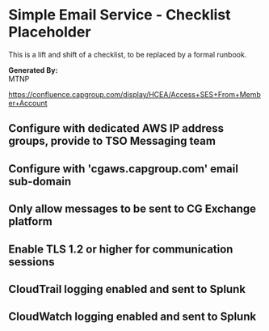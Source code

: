 # Simple Email Service - Checklist Placeholder
This is a lift and shift of a checklist, to be replaced by a formal runbook.

**Generated By:**  
MTNP

https://confluence.capgroup.com/display/HCEA/Access+SES+From+Member+Account

## Configure with dedicated AWS IP address groups, provide to TSO Messaging team

## Configure with 'cgaws.capgroup.com' email sub-domain

## Only allow messages to be sent to CG Exchange platform

## Enable TLS 1.2 or higher for communication sessions

## CloudTrail logging enabled and sent to Splunk

## CloudWatch logging enabled and sent to Splunk
